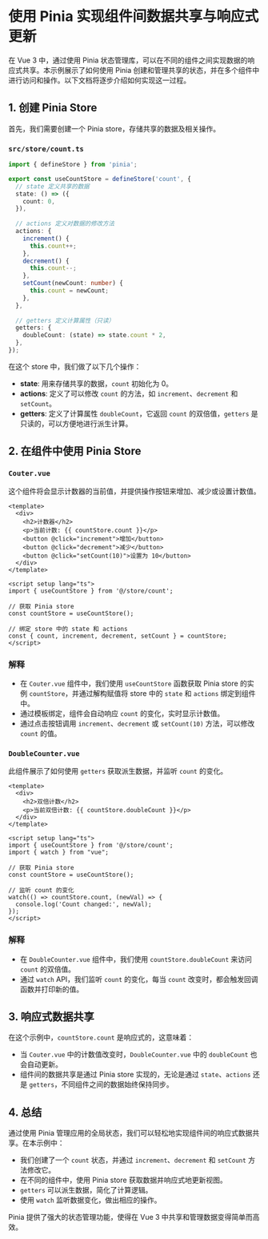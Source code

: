 # 使用 Pinia 实现组件间数据共享与响应式更新

在 Vue 3 中，通过使用 Pinia 状态管理库，可以在不同的组件之间实现数据的响应式共享。本示例展示了如何使用 Pinia 创建和管理共享的状态，并在多个组件中进行访问和操作。以下文档将逐步介绍如何实现这一过程。

## 1. 创建 Pinia Store

首先，我们需要创建一个 Pinia store，存储共享的数据及相关操作。

### `src/store/count.ts`

```typescript
import { defineStore } from 'pinia';

export const useCountStore = defineStore('count', {
  // state 定义共享的数据
  state: () => ({
    count: 0,
  }),
  
  // actions 定义对数据的修改方法
  actions: {
    increment() {
      this.count++;
    },
    decrement() {
      this.count--;
    },
    setCount(newCount: number) {
      this.count = newCount;
    },
  },
  
  // getters 定义计算属性（只读）
  getters: {
    doubleCount: (state) => state.count * 2,
  },
});
```

在这个 store 中，我们做了以下几个操作：

- **state**: 用来存储共享的数据，`count` 初始化为 0。
- **actions**: 定义了可以修改 `count` 的方法，如 `increment`、`decrement` 和 `setCount`。
- **getters**: 定义了计算属性 `doubleCount`，它返回 `count` 的双倍值，`getters` 是只读的，可以方便地进行派生计算。

## 2. 在组件中使用 Pinia Store

### `Couter.vue`

这个组件将会显示计数器的当前值，并提供操作按钮来增加、减少或设置计数值。

```vue
<template>
  <div>
    <h2>计数器</h2>
    <p>当前计数: {{ countStore.count }}</p>
    <button @click="increment">增加</button>
    <button @click="decrement">减少</button>
    <button @click="setCount(10)">设置为 10</button>
  </div>
</template>

<script setup lang="ts">
import { useCountStore } from '@/store/count';

// 获取 Pinia store
const countStore = useCountStore();

// 绑定 store 中的 state 和 actions
const { count, increment, decrement, setCount } = countStore;
</script>
```

### 解释

- 在 `Couter.vue` 组件中，我们使用 `useCountStore` 函数获取 Pinia store 的实例 `countStore`，并通过解构赋值将 store 中的 `state` 和 `actions` 绑定到组件中。
- 通过模板绑定，组件会自动响应 `count` 的变化，实时显示计数值。
- 通过点击按钮调用 `increment`、`decrement` 或 `setCount(10)` 方法，可以修改 `count` 的值。

### `DoubleCounter.vue`

此组件展示了如何使用 `getters` 获取派生数据，并监听 `count` 的变化。

```vue
<template>
  <div>
    <h2>双倍计数</h2>
    <p>当前双倍计数: {{ countStore.doubleCount }}</p>
  </div>
</template>

<script setup lang="ts">
import { useCountStore } from '@/store/count';
import { watch } from "vue";

// 获取 Pinia store
const countStore = useCountStore();

// 监听 count 的变化
watch(() => countStore.count, (newVal) => {
  console.log('Count changed:', newVal);
});
</script>
```

### 解释

- 在 `DoubleCounter.vue` 组件中，我们使用 `countStore.doubleCount` 来访问 `count` 的双倍值。
- 通过 `watch` API，我们监听 `count` 的变化，每当 `count` 改变时，都会触发回调函数并打印新的值。

## 3. 响应式数据共享

在这个示例中，`countStore.count` 是响应式的，这意味着：

- 当 `Couter.vue` 中的计数值改变时，`DoubleCounter.vue` 中的 `doubleCount` 也会自动更新。
- 组件间的数据共享是通过 Pinia store 实现的，无论是通过 `state`、`actions` 还是 `getters`，不同组件之间的数据始终保持同步。

## 4. 总结

通过使用 Pinia 管理应用的全局状态，我们可以轻松地实现组件间的响应式数据共享。在本示例中：

- 我们创建了一个 `count` 状态，并通过 `increment`、`decrement` 和 `setCount` 方法修改它。
- 在不同的组件中，使用 Pinia store 获取数据并响应式地更新视图。
- `getters` 可以派生数据，简化了计算逻辑。
- 使用 `watch` 监听数据变化，做出相应的操作。

Pinia 提供了强大的状态管理功能，使得在 Vue 3 中共享和管理数据变得简单而高效。